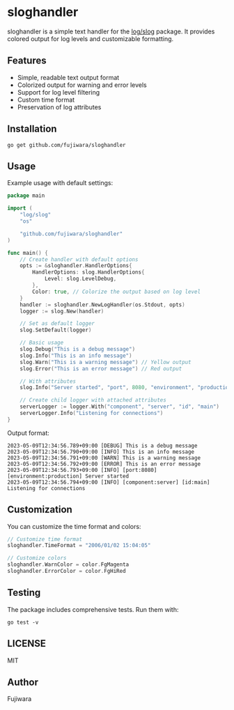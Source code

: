 # sloghandler

sloghandler is a simple text handler for the [log/slog](https://pkg.go.dev/log/slog) package.
It provides colored output for log levels and customizable formatting.

## Features

- Simple, readable text output format
- Colorized output for warning and error levels
- Support for log level filtering
- Custom time format
- Preservation of log attributes

## Installation

```
go get github.com/fujiwara/sloghandler
```

## Usage

Example usage with default settings:

```go
package main

import (
	"log/slog"
	"os"

	"github.com/fujiwara/sloghandler"
)

func main() {
	// Create handler with default options
	opts := &sloghandler.HandlerOptions{
		HandlerOptions: slog.HandlerOptions{
			Level: slog.LevelDebug,
		},
		Color: true, // Colorize the output based on log level
	}
	handler := sloghandler.NewLogHandler(os.Stdout, opts)
	logger := slog.New(handler)

	// Set as default logger
	slog.SetDefault(logger)

	// Basic usage
	slog.Debug("This is a debug message")
	slog.Info("This is an info message")
	slog.Warn("This is a warning message") // Yellow output
	slog.Error("This is an error message") // Red output

	// With attributes
	slog.Info("Server started", "port", 8080, "environment", "production")

	// Create child logger with attached attributes
	serverLogger := logger.With("component", "server", "id", "main")
	serverLogger.Info("Listening for connections")
}
```

Output format:

```
2023-05-09T12:34:56.789+09:00 [DEBUG] This is a debug message
2023-05-09T12:34:56.790+09:00 [INFO] This is an info message
2023-05-09T12:34:56.791+09:00 [WARN] This is a warning message
2023-05-09T12:34:56.792+09:00 [ERROR] This is an error message
2023-05-09T12:34:56.793+09:00 [INFO] [port:8080] [environment:production] Server started
2023-05-09T12:34:56.794+09:00 [INFO] [component:server] [id:main] Listening for connections
```

## Customization

You can customize the time format and colors:

```go
// Customize time format
sloghandler.TimeFormat = "2006/01/02 15:04:05"

// Customize colors
sloghandler.WarnColor = color.FgMagenta
sloghandler.ErrorColor = color.FgHiRed
```

## Testing

The package includes comprehensive tests. Run them with:

```
go test -v
```

## LICENSE

MIT

## Author

Fujiwara

